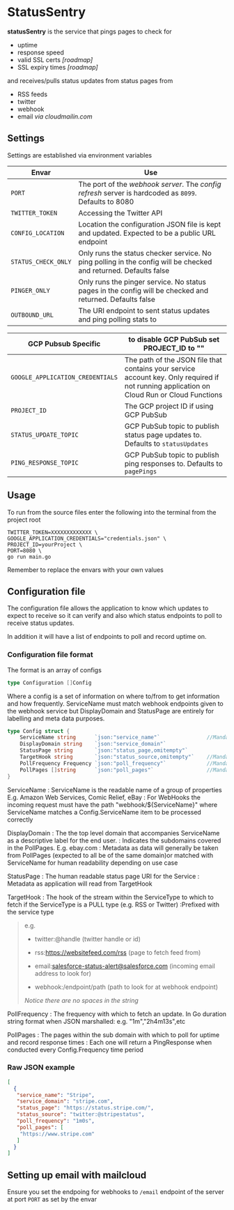 # StatusSentry
**statusSentry** is the service that pings pages to check for 
- uptime 
- response speed 
- valid SSL certs *[roadmap]*
- SSL expiry times *[roadmap]*

and receives/pulls status updates from status pages from 
- RSS feeds
- twitter
- webhook
- email *via cloudmailin.com*

## Settings
Settings are established via environment variables

| Envar | Use |
|-|-|
|`PORT`|The port of the *webhook server*. The *config refresh* server is hardcoded as `8099`. Defaults to 8080|
|`TWITTER_TOKEN`|Accessing the Twitter API|
|`CONFIG_LOCATION`|Location the configuration JSON file is kept and updated. Expected to be a public URL endpoint|
|`STATUS_CHECK_ONLY`|Only runs the status checker service. No ping polling in the config will be checked and returned. Defaults false|
|`PINGER_ONLY`|Only runs the pinger service. No status pages in the config will be checked and returned. Defaults false|
|`OUTBOUND_URL`|The URI endpoint to sent status updates and ping polling stats to|

|GCP Pubsub Specific |to disable GCP PubSub set PROJECT_ID to ""|
|-|-|
|`GOOGLE_APPLICATION_CREDENTIALS`|The path of the JSON file that contains your service account key. Only required if not running application on Cloud Run or Cloud Functions|
|`PROJECT_ID`|The GCP project ID if using GCP PubSub|
|`STATUS_UPDATE_TOPIC`|GCP PubSub topic to publish status page updates to. Defaults to `statusUpdates`|
|`PING_RESPONSE_TOPIC`|GCP PubSub topic to publish ping responses to. Defaults to `pagePings`|

## Usage

To run from the source files enter the following into the terminal from the project root
```
TWITTER_TOKEN=XXXXXXXXXXXXX \
GOOGLE_APPLICATION_CREDENTIALS="credentials.json" \
PROJECT_ID=yourProject \
PORT=8080 \
go run main.go
```
Remember to replace the envars with your own values

## Configuration file

The configuration file allows the application to know which updates to expect to receive so it can verify and also which status endpoints to poll to receive status updates. 

In addition it will have a list of endpoints to poll and record uptime on.

### Configuration file format
The format is an array of configs 
```go 
type Configuration []Config
```
Where a config is a set of information on where to/from to get information and how frequently. ServiceName must match webhook endpoints given to the webhook service but DisplayDomain and StatusPage are entirely for labelling and meta data purposes. 

```go
type Config struct {
	ServiceName string      `json:"service_name"` 				//Mandatory
	DisplayDomain string    `json:"service_domain"`
	StatusPage string       `json:"status_page,omitempty"`
	TargetHook string       `json:"status_source,omitempty"` 	//Mandatory for status page updates
	PollFrequency Frequency `json:"poll_frequency"` 			//Mandatory for polling tasks
	PollPages []string      `json:"poll_pages"`					//Mandatory for polling tasks
}
```
ServiceName
: ServiceName is the readable name of a group of properties E.g. Amazon Web Services, Comic Relief, eBay 
: For WebHooks the incoming request must have the path "webhook/${ServiceName}" where ServiceName matches a Config.ServiceName item to be processed correctly


DisplayDomain
: The the top level domain that accompanies ServiceName as a descriptive label for the end user.
: Indicates the subdomains covered in the PollPages. E.g. ebay.com
: Metadata as data will generally be taken from PollPages (expected to all be of the same domain)or matched with ServiceName for human readability depending on use case

StatusPage 
: The human readable status page URI for the Service
: Metadata as application will read from TargetHook
	

TargetHook 
: The hook of the stream within the ServiceType to which to fetch if the ServiceType is a PULL type (e.g. RSS or Twitter)
:Prefixed with the service type

> e.g.
>	- twitter:@handle (twitter handle or id)
>	
>	- rss:https://websitefeed.com/rss (page to fetch feed from)
>	
>	- email:salesforce-status-alert@salesforce.com (incoming email address to look for)
>	
>	- webhook:/endpoint/path (path to look for at webhook endpoint)    
>
> *Notice there are no spaces in the string*

PollFrequency 
: The frequency with which to fetch an update. In Go duration string format when JSON marshalled: e.g. "1m","2h4m13s",etc

PollPages 
: The pages within the sub domain with which to poll for uptime and record response times
: Each one will return a PingResponse when conducted every Config.Frequency time period

### Raw JSON example

```json
[
  {
   "service_name": "Stripe",
   "service_domain": "stripe.com",
   "status_page": "https://status.stripe.com/",
   "status_source": "twitter:@stripestatus",
   "poll_frequency": "1m0s",
   "poll_pages": [
    "https://www.stripe.com"
   ]
  }
]
```
## Setting up email with mailcloud
Ensure you set the endpoing for webhooks to `/email` endpoint of the server at port `PORT` as set by the envar